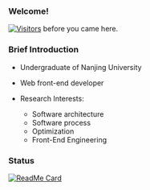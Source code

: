 ### Welcome!

[![Visitors](https://visitor-badge.laobi.icu/badge?page_id=HermitSun.HermitSun)]() before you came here.

### Brief Introduction

- Undergraduate of Nanjing University

- Web front-end developer

- Research Interests: 
  - Software architecture
  - Software process
  - Optimization
  - Front-End Engineering

### Status

[![ReadMe Card](https://github-readme-stats.hermitsun.vercel.app/api?username=HermitSun&count_private=true&show_icons=true)]()

<!--START_SECTION:waka-->
<!--END_SECTION:waka-->
